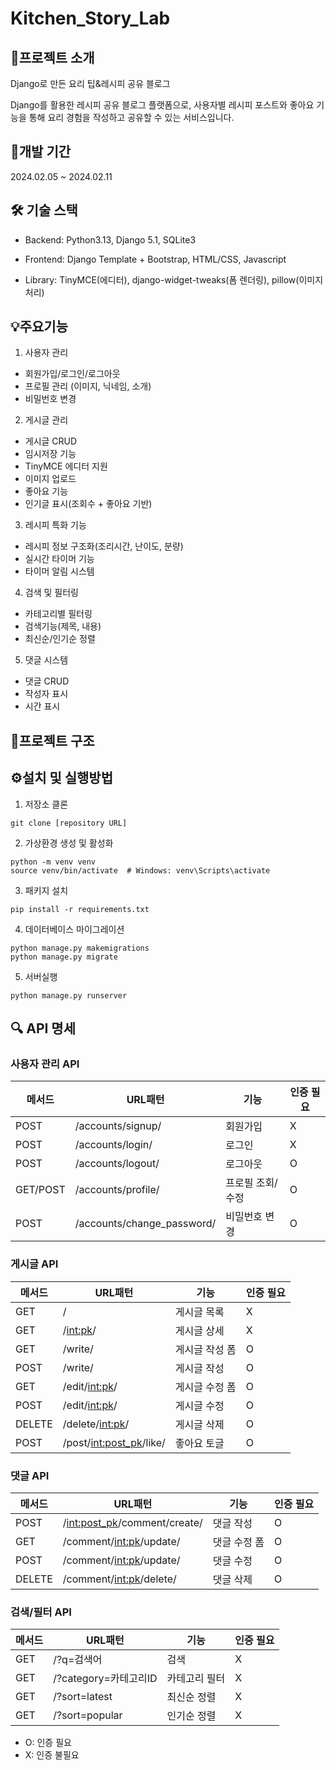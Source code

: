 # Kitchen_Story_Lab

## 📝프로젝트 소개   
Django로 만든 요리 팁&레시피 공유 블로그

Django를 활용한 레시피 공유 블로그 플랫폼으로, 사용자별 레시피 포스트와 좋아요 기능을 통해 요리 경험을 작성하고 공유할 수 있는 서비스입니다.

## 📅개발 기간
2024.02.05 ~ 2024.02.11

## 🛠 기술 스택
* Backend: Python3.13, Django 5.1, SQLite3

* Frontend: Django Template + Bootstrap, HTML/CSS, Javascript

* Library: TinyMCE(에디터), django-widget-tweaks(폼 렌더링), pillow(이미지처리)

## 💡주요기능
1. 사용자 관리   
* 회원가입/로그인/로그아웃
* 프로필 관리 (이미지, 닉네임, 소개)
* 비밀번호 변경

2. 게시글 관리   
* 게시글 CRUD
* 임시저장 기능
* TinyMCE 에디터 지원
* 이미지 업로드
* 좋아요 기능
* 인기글 표시(조회수 + 좋아요 기반)

3. 레시피 특화 기능   
* 레시피 정보 구조화(조리시간, 난이도, 분량)
* 실시간 타이머 기능
* 타이머 알림 시스템

4. 검색 및 필터링   
* 카테고리별 필터링
* 검색기능(제목, 내용)
* 최신순/인기순 정렬

5. 댓글 시스템 
* 댓글 CRUD
* 작성자 표시
* 시간 표시

## 📁프로젝트 구조



## ⚙️설치 및 실행방법
1. 저장소 클론
```
git clone [repository URL]
```
2. 가상환경 생성 및 활성화
```
python -m venv venv
source venv/bin/activate  # Windows: venv\Scripts\activate
```
3. 패키지 설치
```
pip install -r requirements.txt
```
4. 데이터베이스 마이그레이션
```
python manage.py makemigrations
python manage.py migrate
```
5. 서버실행
```
python manage.py runserver
```
## 🔍 API 명세
### 사용자 관리 API
| 메서드 | URL패턴 | 기능 | 인증 필요 |
|--------|-----|-------------|-------------|
| POST | /accounts/signup/ | 회원가입 | X |
| POST | /accounts/login/ | 로그인 | X |
| POST | /accounts/logout/ | 로그아웃 | O |
| GET/POST | /accounts/profile/ | 프로필 조회/수정 | O |
| POST | /accounts/change_password/ | 비밀번호 변경 | O |

### 게시글 API
| 메서드 | URL패턴 | 기능 | 인증 필요 |
|--------|-----|-------------|-------------|
| GET | / | 게시글 목록 | X |
| GET | /<int:pk>/ | 게시글 상세 | X |
| GET | /write/ | 게시글 작성 폼 | O |
| POST | /write/ | 게시글 작성 | O |
| GET | /edit/<int:pk>/ | 게시글 수정 폼 | O |
| POST | /edit/<int:pk>/ | 게시글 수정 | O |
| DELETE | /delete/<int:pk>/ | 게시글 삭제 | O |
| POST | /post/<int:post_pk>/like/ | 좋아요 토글 | O |

### 댓글 API
| 메서드 | URL패턴 | 기능 | 인증 필요 |
|--------|-----|-------------|-------------|
| POST | /<int:post_pk>/comment/create/ | 댓글 작성 | O |
| GET | /comment/<int:pk>/update/ | 댓글 수정 폼 | O |
| POST | /comment/<int:pk>/update/ | 댓글 수정 | O |
| DELETE | /comment/<int:pk>/delete/ | 댓글 삭제 | O |

### 검색/필터 API
| 메서드 | URL패턴 | 기능 | 인증 필요 |
|--------|-----|-------------|-------------|
| GET | /?q=검색어 | 검색 | X |
| GET | /?category=카테고리ID | 카테고리 필터 | X |
| GET | /?sort=latest | 최신순 정렬 | X |
| GET | /?sort=popular | 인기순 정렬 | X |

* O: 인증 필요
* X: 인증 불필요



